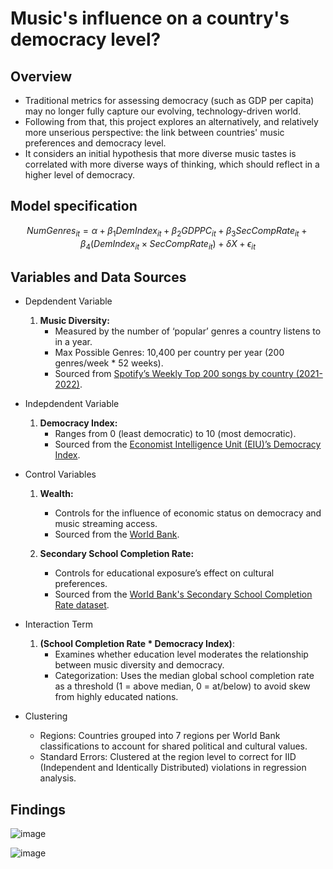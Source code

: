 # Music's influence on a country's democracy level?

## Overview
- Traditional metrics for assessing democracy (such as GDP per capita) may no longer fully capture our evolving, technology-driven world.
- Following from that, this project explores an alternatively, and relatively more unserious perspective: the link between countries' music preferences and democracy level.
- It considers an initial hypothesis that more diverse music tastes is correlated with more diverse ways of thinking, which should reflect in a higher level of democracy.

## Model specification

$$
NumGenres_{it} = \alpha + \beta_1DemIndex_{it} + \beta_2GDPPC_{it} + \beta_3SecCompRate_{it} + \beta_4(DemIndex_{it} \times SecCompRate_{it}) + \delta X + \epsilon_{it}
$$

## Variables and Data Sources

- Depdendent Variable
  1. **Music Diversity:** 
     - Measured by the number of ‘popular’ genres a country listens to in a year.
     - Max Possible Genres: 10,400 per country per year (200 genres/week * 52 weeks).
     - Sourced from [Spotify’s Weekly Top 200 songs by country (2021-2022)](https://www.kaggle.com/datasets/yelexa/spotify200).

- Indepdendent Variable
  1. **Democracy Index:**
     - Ranges from 0 (least democratic) to 10 (most democratic).
     - Sourced from the [Economist Intelligence Unit (EIU)’s Democracy Index](https://ourworldindata.org/grapher/democracy-index-eiu).
 
- Control Variables
  1. **Wealth:**
     - Controls for the influence of economic status on democracy and music streaming access.
     - Sourced from the [World Bank](https://data.worldbank.org/indicator/NY.GDP.PCAP.CD).
       
  2. **Secondary School Completion Rate:**
     - Controls for educational exposure’s effect on cultural preferences.
     - Sourced from the [World Bank's Secondary School Completion Rate dataset](https://data.worldbank.org/indicator/SE.SEC.CMPT.LO.ZS).
 
- Interaction Term
  1. **(School Completion Rate * Democracy Index)**:
     - Examines whether education level moderates the relationship between music diversity and democracy.
     - Categorization: Uses the median global school completion rate as a threshold (1 = above median, 0 = at/below) to avoid skew from highly educated nations.

- Clustering
  - Regions: Countries grouped into 7 regions per World Bank classifications to account for shared political and cultural values.
  - Standard Errors: Clustered at the region level to correct for IID (Independent and Identically Distributed) violations in regression analysis.



## Findings

![image](https://github.com/user-attachments/assets/b618895f-2b8f-45f5-b7e2-f0ff286569f1)

![image](https://github.com/user-attachments/assets/fc0f2225-62ea-4d60-9971-b33c4ba331e1)








